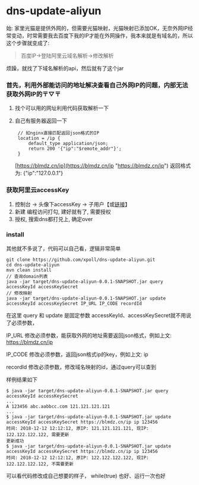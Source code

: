 # dns-update-aliyun
始: 家里光猫是提供外网的，但需要光猫映射，光猫映射已添加OK，无奈外网IP经常变动，时常需要我去百度下我的IP才能在外网操作，我本来就是有域名的，所以这个步骤就变成了:
>百度IP->登陆阿里云域名解析->修改解析

烦躁，就找了下域名解析的api，然后就有了这个jar

### 首先，利用外部能访问的地址解决查看自己外网IP的问题，内部无法获取外网IP的〒▽〒

1. 找个可以用的网址利用代码获取解析一下
2. 自己有服务器返回一下
 

		// 如nginx直接匹配返回json格式的IP
	    location = /ip {
	    	default_type application/json;
	    	return 200 '{"ip":"$remote_addr"}';
	    }
	[https://blmdz.cn/ip](https://blmdz.cn/ip "https://blmdz.cn/ip") 返回格式为: {"ip":"127.0.0.1"}
    
### 获取阿里云accessKey

1. 控制台 -> 头像下accessKey -> 子用户【或[链接](https://ram.console.aliyun.com/users "链接")】
2. 新建 编程访问打勾, 建好就有了, 需要授权
3. 授权, 搜索dns都打兑上, 确定over

### install
其他就不多说了，代码可以自己看，逻辑非常简单

    git clone https://github.com/xpoll/dns-update-aliyun.git
	cd dns-update-aliyun
    mvn clean install
    // 查询domain列表
    java -jar target/dns-update-aliyun-0.0.1-SNAPSHOT.jar query accessKeyId accessKeySecret
    // 修改映射
    java -jar target/dns-update-aliyun-0.0.1-SNAPSHOT.jar update accessKeyId accessKeySecret IP_URL IP_CODE recordId

在这里 query 和 update 是固定参数 accessKeyId、accessKeySecret就不用说了必须参数，

IP_URL 修改必须参数，能获取外网的地址需要返回json格式，例如上文: https://blmdz.cn/ip

IP_CODE 修改必须参数，返回json格式ip的key，例如上文: ip

recordId 修改必须参数，修改域名映射的id，通过query可以查到

样例结果如下
    
    $ java -jar target/dns-update-aliyun-0.0.1-SNAPSHOT.jar query accessKeyId accessKeySecret
	...
    A 123456 abc.aabbcc.com 121.121.121.121
	...
    $ java -jar target/dns-update-aliyun-0.0.1-SNAPSHOT.jar update accessKeyId accessKeySecret https://blmdz.cn/ip ip 123456
    时间: 2018-12-12 12:12:12, 原IP: 121.121.121.121, 现IP: 122.122.122.122, 需要更新
    更新成功
    $ java -jar target/dns-update-aliyun-0.0.1-SNAPSHOT.jar update accessKeyId accessKeySecret https://blmdz.cn/ip ip 123456
    时间: 2018-12-12 12:12:12, 原IP: 122.122.122.122, 现IP: 122.122.122.122, 不需要更新


可以看代码修改成自己想要的样子，
while(true) 也好、运行一次也好